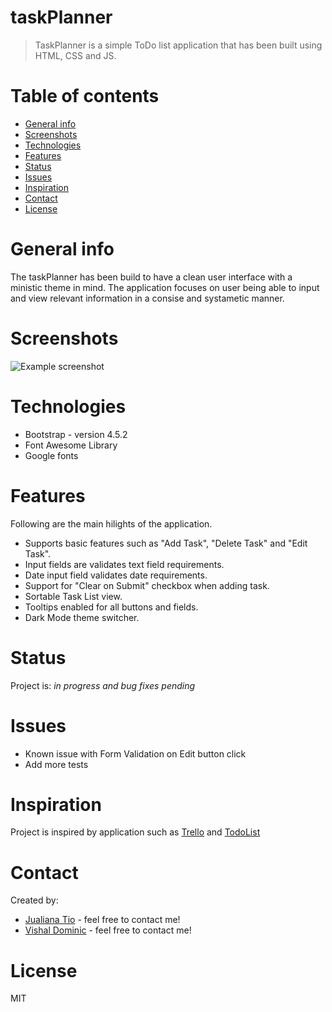 # taskPlanner
> TaskPlanner is a simple ToDo list application that has been built using HTML, CSS and JS.

# Table of contents
* [General info](#general-info)
* [Screenshots](#screenshots)
* [Technologies](#technologies)
* [Features](#features)
* [Status](#status)
* [Issues](#issues)
* [Inspiration](#inspiration)
* [Contact](#contact)
* [License](#license)

# General info
The taskPlanner has been build to have a clean user interface with a ministic theme in mind.
The application focuses on user being able to input and view relevant information in a consise and systametic manner.

# Screenshots
![Example screenshot](./images/screenshot.png)

# Technologies
* Bootstrap - version 4.5.2
* Font Awesome Library
* Google fonts

# Features
Following are the main hilights of the application.
* Supports basic features such as "Add Task", "Delete Task" and "Edit Task".
* Input fields are validates text field requirements.
* Date input field validates date requirements.
* Support for "Clear on Submit" checkbox when adding task. 
* Sortable Task List view.
* Tooltips enabled for all buttons and fields.
* Dark Mode theme switcher.

# Status
Project is: _in progress and bug fixes pending_

# Issues
* Known issue with Form Validation on Edit button click
* Add more tests

# Inspiration
Project is inspired by application such as [Trello](https://trello.com/en) and [TodoList](https://todoist.com/home)

# Contact
Created by:
* [Jualiana Tio](mailto:@gmail.com) - feel free to contact me!
* [Vishal Dominic](mailto:vizpal@gmail.com) - feel free to contact me!

# License
MIT
